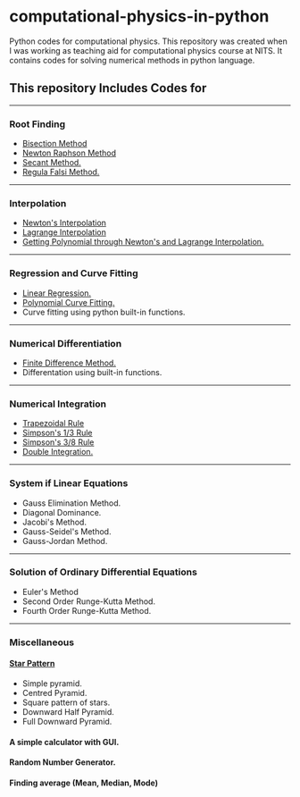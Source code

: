 # computational-physics-in-python
Python codes for computational physics. 
This repository was created when I was working as teaching aid for computational physics course at NITS. It contains codes for solving numerical methods in python language. 

## This repository Includes Codes for
---
### Root Finding
- [Bisection Method](https://github.com/nishantaMishra/computational-physics-in-python/blob/main/BisectionMethod)
- [Newton Raphson Method](https://github.com/nishantaMishra/computational-physics-in-python/blob/main/newtonRaphsonMethod)
- [Secant Method.](https://github.com/nishantaMishra/computational-physics-in-python/tree/main/SecantMethod)
- [Regula Falsi Method.](https://github.com/nishantaMishra/computational-physics-in-python/tree/main/RegulaFalsiMethod)
---
### Interpolation
- [Newton's Interpolation](https://github.com/nishantaMishra/computational-physics-in-python/tree/main/newtonsDividedDifference)
- [Lagrange Interpolation](https://github.com/nishantaMishra/computational-physics-in-python/tree/main/lagrangeMethod)
- [Getting Polynomial through Newton's and Lagrange Interpolation.](https://github.com/nishantaMishra/computational-physics-in-python/tree/main/interpolationPolynomial)
---
### Regression and Curve Fitting
- [Linear Regression.](https://github.com/nishantaMishra/computational-physics-in-python/tree/main/curveFitting/linearRegression)
- [Polynomial Curve Fitting.](https://github.com/nishantaMishra/computational-physics-in-python/tree/main/curveFitting/polynomialCurveFitting)
- Curve fitting using python built-in functions.
---
### Numerical Differentiation 
- [Finite Difference Method.](https://github.com/nishantaMishra/computational-physics-in-python/tree/main/Differentiation)
- Differentation using built-in functions.
---
### Numerical Integration 
- [Trapezoidal Rule](https://github.com/nishantaMishra/computational-physics-in-python/tree/main/Integration/trapezoidal)
- [Simpson's 1/3 Rule](https://github.com/nishantaMishra/computational-physics-in-python/tree/main/Integration/simpsons)
- [Simpson's 3/8 Rule](https://github.com/nishantaMishra/computational-physics-in-python/tree/main/Integration/simpsons)
- [Double Integration.](https://github.com/nishantaMishra/computational-physics-in-python/tree/main/Integration/simpsons)
---
### System if Linear Equations
- Gauss Elimination Method.
- Diagonal Dominance.
- Jacobi's Method.
- Gauss-Seidel's Method.
- Gauss-Jordan Method.
---
### Solution of Ordinary Differential Equations
- Euler's Method
- Second Order Runge-Kutta Method.
- Fourth Order Runge-Kutta Method.
---

### Miscellaneous
#### [Star Pattern](https://github.com/nishantaMishra/computational-physics-in-python/tree/main/star-pattern)
- Simple pyramid.
- Centred Pyramid.
- Square pattern of stars.
- Downward Half Pyramid.
- Full Downward Pyramid.
#### A simple calculator with GUI.
#### Random Number Generator.
#### Finding average (Mean, Median, Mode)

